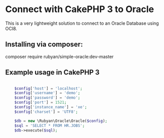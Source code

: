 # Connect with CakePHP 3 to Oracle

This is a very lightweight solution to connect to an Oracle Database using OCI8.

## Installing via composer:

composer require rubyan/simple-oracle:dev-master

## Example usage in CakePHP 3

```php

    $config['host'] = 'localhost';
    $config['username'] = 'demo';
    $config['password'] = 'demo';
    $config['port'] = 1521;
    $config['instance_name'] = 'xe';
    $config['charset'] = 'UTF8';

    $db = new \Rubyan\Oracle\Oracle($config);   
    $sql = 'SELECT * FROM HR.JOBS';
    $db->execute($sql);
```